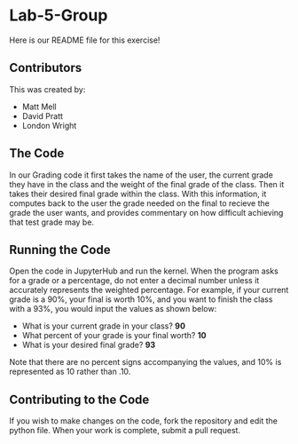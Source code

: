 # Lab-5-Group

Here is our README file for this exercise!

## Contributors

This was created by:

- Matt Mell
- David Pratt	
- London Wright

## The Code

In our Grading code it first takes the name of the user, the current grade they have in the class and the weight of the final grade of the class. Then it takes their desired final grade within the class. With this information, it computes back to the user the grade needed on the final to recieve the grade the user wants, and provides commentary on how difficult achieving that test grade may be.


## Running the Code

Open the code in JupyterHub and run the kernel. When the program asks for a grade or a percentage, do not enter a decimal number unless it accurately represents the weighted percentage. For example, if your current grade is a 90%, your final is worth 10%, and you want to finish the class with a 93%, you would input the values as shown below:

+ What is your current grade in your class? **90**
+ What percent of your grade is your final worth? **10**
+ What is your desired final grade? **93**

Note that there are no percent signs accompanying the values, and 10% is represented as 10 rather than .10.


## Contributing to the Code

If you wish to make changes on the code, fork the repository and edit the python file. When your work is complete, submit a pull request.
